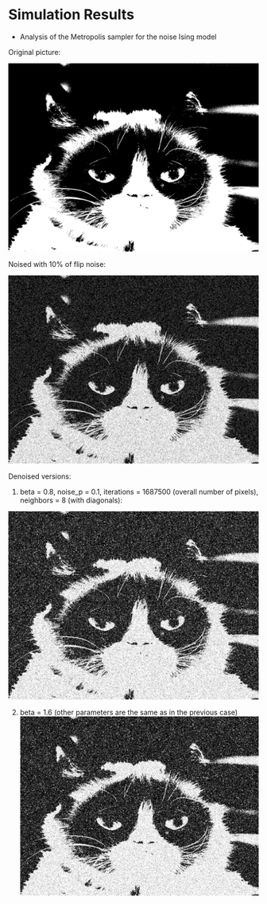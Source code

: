 # Simulation Results

* Analysis of the Metropolis sampler for the noise Ising model

Original picture:

![](https://raw.githubusercontent.com/veronikaro/MonteCarloMarkovChainMethods/master/MCMC/Binary%20images/bw_grumpy_cat.jpg?token=AESWBQ3U2AL774UFOAX2YE26ZAKNM)

Noised with 10% of flip noise:

![](https://raw.githubusercontent.com/veronikaro/MonteCarloMarkovChainMethods/master/MCMC/Noisy%20images/noised_10.0%25_grumpy_cat.jpg?token=AESWBQ33RQ5EGPW7SMGE6U26ZAKGS)

Denoised versions: 

1. beta = 0.8, noise_p = 0.1, iterations = 1687500 (overall number of pixels), neighbors = 8 (with diagonals):

![](https://raw.githubusercontent.com/veronikaro/MonteCarloMarkovChainMethods/master/MCMC/Results/result_beta%3D0.8_noise_p%3D0.1_iter%3D1687500_neighbors%3D8.jpeg?token=AESWBQZPEXYFH7FZETW6RJK6ZAKVA)

2. beta = 1.6 (other parameters are the same as in the previous case)
![](https://raw.githubusercontent.com/veronikaro/MonteCarloMarkovChainMethods/master/MCMC/Results/result_beta%3D1.6_noise_p%3D0.1_iter%3D1687500_neighbors%3D8.jpeg?token=AESWBQZTGGGQ2IZBBYSXUE26ZAKXW)
